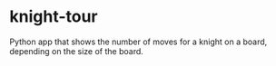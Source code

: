 # knight-tour
Python app that shows the number of moves for a knight on a board, depending on the size of the board. 
